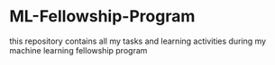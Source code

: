 # ML-Fellowship-Program
this repository contains all my tasks and learning activities during my machine learning fellowship program
